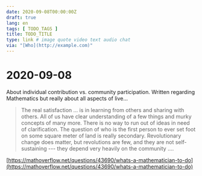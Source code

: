 ```yaml
---
date: 2020-09-08T00:00:00Z
draft: true
lang: en
tags: [ TODO_TAGS ]
title: TODO_TITLE
type: link # image quote video text audio chat
via: "[Who](http://example.com)"
---
```



# 2020-09-08

About individual contribution vs. community participation. Written regarding Mathematics but really about all aspects of live…

> The real satisfaction … is in learning from others and sharing with others. All of us have clear understanding of a few things and murky concepts of many more. There is no way to run out of ideas in need of clarification. The question of who is the first person to ever set foot on some square meter of land is really secondary. Revolutionary change does matter, but revolutions are few, and they are not self-sustaining --- they depend very heavily on the community ….

[https://mathoverflow.net/questions/43690/whats-a-mathematician-to-do](https://mathoverflow.net/questions/43690/whats-a-mathematician-to-do)

